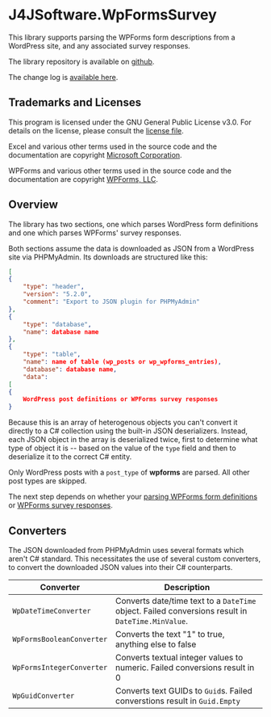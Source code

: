 # J4JSoftware.WpFormsSurvey

This library supports parsing the WPForms form descriptions from a WordPress site, and any associated survey responses.

The library repository is available on [github](https://github.com/markolbert/WPFormsSurveyProcessor/blob/master/WpFormsSurvey/docs/readme.md).

The change log is [available here](changes.md).

## Trademarks and Licenses

This program is licensed under the GNU General Public License v3.0. For details on the license, please consult the [license file](../../LICENSE.md).

Excel and various other terms used in the source code and the documentation are copyright [Microsoft Corporation](https://www.microsoft.com).

WPForms and various other terms used in the source code and the documentation are copyright [WPForms, LLC](https://wpforms.com).

## Overview

The library has two sections, one which parses WordPress form definitions and one which parses WPForms' survey responses.

Both sections assume the data is downloaded as JSON from a WordPress site via PHPMyAdmin. Its downloads are structured like this:

```json
[
{
    "type": "header",
    "version": "5.2.0",
    "comment": "Export to JSON plugin for PHPMyAdmin"
},
{
    "type": "database",
    "name": database name
},
{
    "type": "table",
    "name": name of table (wp_posts or wp_wpforms_entries),
    "database": database name,
    "data": 
[
{
    WordPress post definitions or WPForms survey responses
}
```

Because this is an array of heterogenous objects you can't convert it directly to a C# collection using the built-in JSON deserializers. Instead, each JSON object in the array is deserialized twice, first to determine what type of object it is -- based on the value of the `type` field and then to deserialize it to the correct C# entity.

Only WordPress posts with a `post_type` of **wpforms** are parsed. All other post types are skipped.

The next step depends on whether your [parsing WPForms form definitions](parse-forms.md) or [WPForms survey responses](parse-responses.md).

## Converters

The JSON downloaded from PHPMyAdmin uses several formats which aren't C# standard. This necessitates the use of several custom converters, to convert the downloaded JSON values into their C# counterparts.

|Converter|Description|
|---------|-----------|
|`WpDateTimeConverter`|Converts date/time text to a `DateTime` object. Failed conversions result in `DateTime.MinValue`.|
|`WpFormsBooleanConverter`|Converts the text "1" to true, anything else to false|
|`WpFormsIntegerConverter`|Converts textual integer values to numeric. Failed conversions result in 0|
|`WpGuidConverter`|Converts text GUIDs to `Guid`s. Failed converstions result in `Guid.Empty`|
